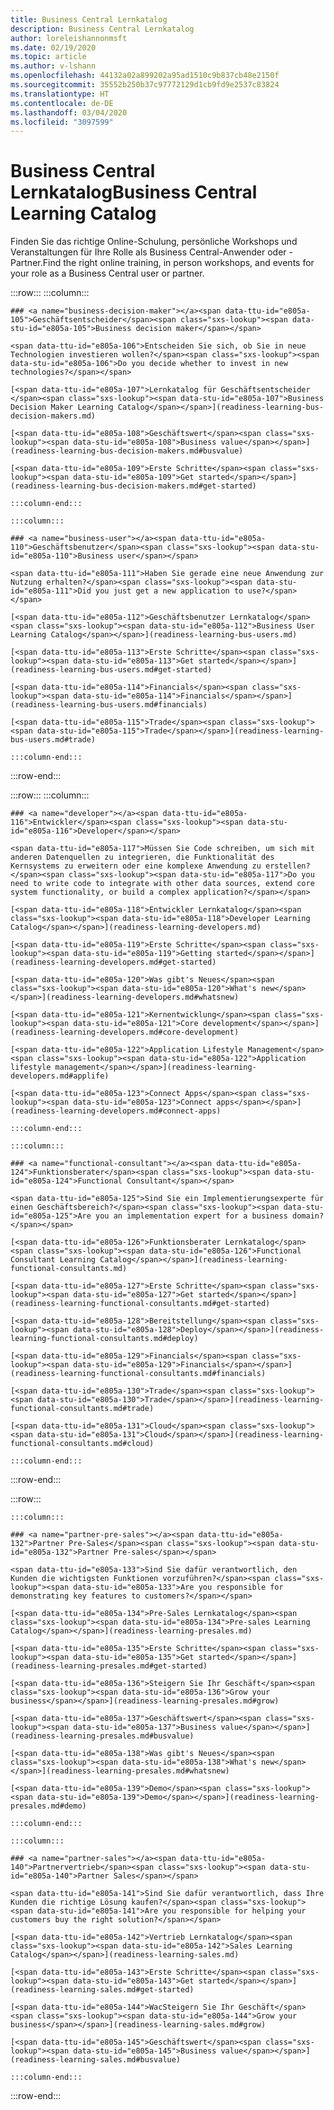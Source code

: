 ```yaml
---
title: Business Central Lernkatalog
description: Business Central Lernkatalog
author: loreleishannonmsft
ms.date: 02/19/2020
ms.topic: article
ms.author: v-lshann
ms.openlocfilehash: 44132a02a899202a95ad1510c9b837cb48e2150f
ms.sourcegitcommit: 35552b250b37c97772129d1cb9fd9e2537c83824
ms.translationtype: HT
ms.contentlocale: de-DE
ms.lasthandoff: 03/04/2020
ms.locfileid: "3097599"
---
```

# <a name="business-central-learning-catalog"></a><span data-ttu-id="e805a-103">Business Central Lernkatalog</span><span class="sxs-lookup"><span data-stu-id="e805a-103">Business Central Learning Catalog</span></span>
<span data-ttu-id="e805a-104">Finden Sie das richtige Online-Schulung, persönliche Workshops und Veranstaltungen für Ihre Rolle als Business Central-Anwender oder -Partner.</span><span class="sxs-lookup"><span data-stu-id="e805a-104">Find the right online training, in person workshops, and events for your role as a Business Central user or partner.</span></span>

:::row:::
    :::column:::

    ### <a name="business-decision-maker"></a><span data-ttu-id="e805a-105">Geschäftsentscheider</span><span class="sxs-lookup"><span data-stu-id="e805a-105">Business decision maker</span></span>

    <span data-ttu-id="e805a-106">Entscheiden Sie sich, ob Sie in neue Technologien investieren wollen?</span><span class="sxs-lookup"><span data-stu-id="e805a-106">Do you decide whether to invest in new technologies?</span></span> 

    [<span data-ttu-id="e805a-107">Lernkatalog für Geschäftsentscheider </span><span class="sxs-lookup"><span data-stu-id="e805a-107">Business Decision Maker Learning Catalog</span></span>](readiness-learning-bus-decision-makers.md)

    [<span data-ttu-id="e805a-108">Geschäftswert</span><span class="sxs-lookup"><span data-stu-id="e805a-108">Business value</span></span>](readiness-learning-bus-decision-makers.md#busvalue)

    [<span data-ttu-id="e805a-109">Erste Schritte</span><span class="sxs-lookup"><span data-stu-id="e805a-109">Get started</span></span>](readiness-learning-bus-decision-makers.md#get-started)

    :::column-end:::

    :::column:::

    ### <a name="business-user"></a><span data-ttu-id="e805a-110">Geschäftsbenutzer</span><span class="sxs-lookup"><span data-stu-id="e805a-110">Business user</span></span>

    <span data-ttu-id="e805a-111">Haben Sie gerade eine neue Anwendung zur Nutzung erhalten?</span><span class="sxs-lookup"><span data-stu-id="e805a-111">Did you just get a new application to use?</span></span> 

    [<span data-ttu-id="e805a-112">Geschäftsbenutzer Lernkatalog</span><span class="sxs-lookup"><span data-stu-id="e805a-112">Business User Learning Catalog</span></span>](readiness-learning-bus-users.md)

    [<span data-ttu-id="e805a-113">Erste Schritte</span><span class="sxs-lookup"><span data-stu-id="e805a-113">Get started</span></span>](readiness-learning-bus-users.md#get-started)

    [<span data-ttu-id="e805a-114">Financials</span><span class="sxs-lookup"><span data-stu-id="e805a-114">Financials</span></span>](readiness-learning-bus-users.md#financials)

    [<span data-ttu-id="e805a-115">Trade</span><span class="sxs-lookup"><span data-stu-id="e805a-115">Trade</span></span>](readiness-learning-bus-users.md#trade)

    :::column-end:::

:::row-end:::

:::row:::
    :::column:::

    ### <a name="developer"></a><span data-ttu-id="e805a-116">Entwickler</span><span class="sxs-lookup"><span data-stu-id="e805a-116">Developer</span></span>

    <span data-ttu-id="e805a-117">Müssen Sie Code schreiben, um sich mit anderen Datenquellen zu integrieren, die Funktionalität des Kernsystems zu erweitern oder eine komplexe Anwendung zu erstellen?</span><span class="sxs-lookup"><span data-stu-id="e805a-117">Do you need to write code to integrate with other data sources, extend core system functionality, or build a complex application?</span></span>

    [<span data-ttu-id="e805a-118">Entwickler Lernkatalog</span><span class="sxs-lookup"><span data-stu-id="e805a-118">Developer Learning Catalog</span></span>](readiness-learning-developers.md)

    [<span data-ttu-id="e805a-119">Erste Schritte</span><span class="sxs-lookup"><span data-stu-id="e805a-119">Getting started</span></span>](readiness-learning-developers.md#get-started)

    [<span data-ttu-id="e805a-120">Was gibt's Neues</span><span class="sxs-lookup"><span data-stu-id="e805a-120">What's new</span></span>](readiness-learning-developers.md#whatsnew)

    [<span data-ttu-id="e805a-121">Kernentwicklung</span><span class="sxs-lookup"><span data-stu-id="e805a-121">Core development</span></span>](readiness-learning-developers.md#core-development)

    [<span data-ttu-id="e805a-122">Application Lifestyle Management</span><span class="sxs-lookup"><span data-stu-id="e805a-122">Application lifestyle management</span></span>](readiness-learning-developers.md#applife)

    [<span data-ttu-id="e805a-123">Connect Apps</span><span class="sxs-lookup"><span data-stu-id="e805a-123">Connect apps</span></span>](readiness-learning-developers.md#connect-apps)

    :::column-end:::

    :::column:::

    ### <a name="functional-consultant"></a><span data-ttu-id="e805a-124">Funktionsberater</span><span class="sxs-lookup"><span data-stu-id="e805a-124">Functional Consultant</span></span>
    
    <span data-ttu-id="e805a-125">Sind Sie ein Implementierungsexperte für einen Geschäftsbereich?</span><span class="sxs-lookup"><span data-stu-id="e805a-125">Are you an implementation expert for a business domain?</span></span> 

    [<span data-ttu-id="e805a-126">Funktionsberater Lernkatalog</span><span class="sxs-lookup"><span data-stu-id="e805a-126">Functional Consultant Learning Catalog</span></span>](readiness-learning-functional-consultants.md)

    [<span data-ttu-id="e805a-127">Erste Schritte</span><span class="sxs-lookup"><span data-stu-id="e805a-127">Get started</span></span>](readiness-learning-functional-consultants.md#get-started)

    [<span data-ttu-id="e805a-128">Bereitstellung</span><span class="sxs-lookup"><span data-stu-id="e805a-128">Deploy</span></span>](readiness-learning-functional-consultants.md#deploy)

    [<span data-ttu-id="e805a-129">Financials</span><span class="sxs-lookup"><span data-stu-id="e805a-129">Financials</span></span>](readiness-learning-functional-consultants.md#financials)

    [<span data-ttu-id="e805a-130">Trade</span><span class="sxs-lookup"><span data-stu-id="e805a-130">Trade</span></span>](readiness-learning-functional-consultants.md#trade)

    [<span data-ttu-id="e805a-131">Cloud</span><span class="sxs-lookup"><span data-stu-id="e805a-131">Cloud</span></span>](readiness-learning-functional-consultants.md#cloud)

    :::column-end:::

:::row-end:::

:::row:::

    :::column:::

    ### <a name="partner-pre-sales"></a><span data-ttu-id="e805a-132">Partner Pre-Sales</span><span class="sxs-lookup"><span data-stu-id="e805a-132">Partner Pre-sales</span></span>

    <span data-ttu-id="e805a-133">Sind Sie dafür verantwortlich, den Kunden die wichtigsten Funktionen vorzuführen?</span><span class="sxs-lookup"><span data-stu-id="e805a-133">Are you responsible for demonstrating key features to customers?</span></span> 

    [<span data-ttu-id="e805a-134">Pre-Sales Lernkatalog</span><span class="sxs-lookup"><span data-stu-id="e805a-134">Pre-sales Learning Catalog</span></span>](readiness-learning-presales.md)

    [<span data-ttu-id="e805a-135">Erste Schritte</span><span class="sxs-lookup"><span data-stu-id="e805a-135">Get started</span></span>](readiness-learning-presales.md#get-started)

    [<span data-ttu-id="e805a-136">Steigern Sie Ihr Geschäft</span><span class="sxs-lookup"><span data-stu-id="e805a-136">Grow your business</span></span>](readiness-learning-presales.md#grow)

    [<span data-ttu-id="e805a-137">Geschäftswert</span><span class="sxs-lookup"><span data-stu-id="e805a-137">Business value</span></span>](readiness-learning-presales.md#busvalue)

    [<span data-ttu-id="e805a-138">Was gibt's Neues</span><span class="sxs-lookup"><span data-stu-id="e805a-138">What's new</span></span>](readiness-learning-presales.md#whatsnew)

    [<span data-ttu-id="e805a-139">Demo</span><span class="sxs-lookup"><span data-stu-id="e805a-139">Demo</span></span>](readiness-learning-presales.md#demo)

    :::column-end:::

    :::column:::

    ### <a name="partner-sales"></a><span data-ttu-id="e805a-140">Partnervertrieb</span><span class="sxs-lookup"><span data-stu-id="e805a-140">Partner Sales</span></span>

    <span data-ttu-id="e805a-141">Sind Sie dafür verantwortlich, dass Ihre Kunden die richtige Lösung kaufen?</span><span class="sxs-lookup"><span data-stu-id="e805a-141">Are you responsible for helping your customers buy the right solution?</span></span> 

    [<span data-ttu-id="e805a-142">Vertrieb Lernkatalog</span><span class="sxs-lookup"><span data-stu-id="e805a-142">Sales Learning Catalog</span></span>](readiness-learning-sales.md)

    [<span data-ttu-id="e805a-143">Erste Schritte</span><span class="sxs-lookup"><span data-stu-id="e805a-143">Get started</span></span>](readiness-learning-sales.md#get-started)

    [<span data-ttu-id="e805a-144">WacSteigern Sie Ihr Geschäft</span><span class="sxs-lookup"><span data-stu-id="e805a-144">Grow your business</span></span>](readiness-learning-sales.md#grow)

    [<span data-ttu-id="e805a-145">Geschäftswert</span><span class="sxs-lookup"><span data-stu-id="e805a-145">Business value</span></span>](readiness-learning-sales.md#busvalue)

    :::column-end:::

:::row-end:::
